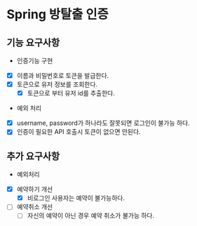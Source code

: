 # Spring 방탈출 인증

## 기능 요구사항
- 인증기능 구현
- [x] 이름과 비밀번호로 토큰을 발급한다.
- [x] 토큰으로 유저 정보를 조회한다.
  - [x] 토큰으로 부터 유저 id를 추출한다.
- 예외 처리
- [x] username, password가 하나라도 잘못되면 로그인이 불가능 하다.
- [x] 인증이 필요한 API 호출시 토큰이 없으면 안된다.

## 추가 요구사항
- 예외처리
- [x] 예약하기 개선
  - [x] 비로그인 사용자는 예약이 불가능하다.
- [ ] 예약취소 개선
  - [ ] 자신의 예약이 아닌 경우 예약 취소가 불가능 하다.